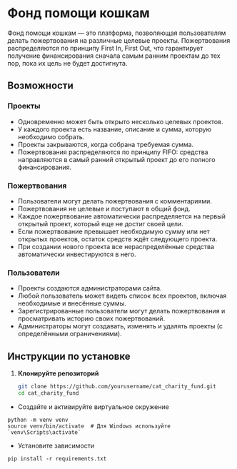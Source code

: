 # Фонд помощи кошкам

Фонд помощи кошкам — это платформа, позволяющая пользователям делать пожертвования на различные целевые проекты. Пожертвования распределяются по принципу First In, First Out, что гарантирует получение финансирования сначала самым ранним проектам до тех пор, пока их цель не будет достигнута.

## Возможности

### Проекты
- Одновременно может быть открыто несколько целевых проектов.
- У каждого проекта есть название, описание и сумма, которую необходимо собрать.
- Проекты закрываются, когда собрана требуемая сумма.
- Пожертвования распределяются по принципу FIFO: средства направляются в самый ранний открытый проект до его полного финансирования.

### Пожертвования
- Пользователи могут делать пожертвования с комментариями.
- Пожертвования не целевые и поступают в общий фонд.
- Каждое пожертвование автоматически распределяется на первый открытый проект, который еще не достиг своей цели.
- Если пожертвование превышает необходимую сумму или нет открытых проектов, остаток средств ждёт следующего проекта.
- При создании нового проекта все нераспределённые средства автоматически инвестируются в него.

### Пользователи
- Проекты создаются администраторами сайта.
- Любой пользователь может видеть список всех проектов, включая необходимые и внесённые суммы.
- Зарегистрированные пользователи могут делать пожертвования и просматривать историю своих пожертвований.
- Администраторы могут создавать, изменять и удалять проекты (с определёнными ограничениями).

## Инструкции по установке

1. **Клонируйте репозиторий**
   ```bash
   git clone https://github.com/yourusername/cat_charity_fund.git
   cd cat_charity_fund
   ```
- Создайте и активируйте виртуальное окружение

```
python -m venv venv
source venv/bin/activate  # Для Windows используйте `venv\Scripts\activate`
```
- Установите зависимости

```pip install -r requirements.txt```
